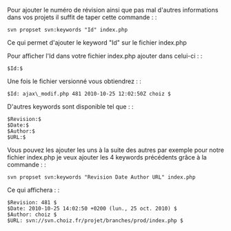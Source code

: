 Pour ajouter le numéro de révision ainsi que pas mal d'autres
informations dans vos projets il suffit de taper cette commande : :

    svn propset svn:keywords "Id" index.php

Ce qui permet d'ajouter le keyword "Id" sur le fichier index.php

Pour afficher l'Id dans votre fichier index.php ajouter dans celui-ci :
:

    $Id:$

Une fois le fichier versionné vous obtiendrez : :

    $Id: ajax\_modif.php 481 2010-10-25 12:02:50Z choiz $

D'autres keywords sont disponible tel que : :

    $Revision:$
    $Date:$
    $Author:$
    $URL:$

Vous pouvez les ajouter les uns à la suite des autres par exemple pour
notre fichier index.php je veux ajouter les 4 keywords précédents grâce
à la commande : :

    svn propset svn:keywords "Revision Date Author URL" index.php

Ce qui affichera : :

    $Revision: 481 $
    $Date: 2010-10-25 14:02:50 +0200 (lun., 25 oct. 2010) $
    $Author: choiz $
    $URL: svn://svn.choiz.fr/projet/branches/prod/index.php $
